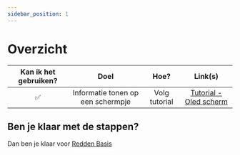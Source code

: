 ```yaml
---
sidebar_position: 1
---
```


# Overzicht

|  Kan ik het gebruiken?   |                    Doel                    |                       Hoe?                       |                                     Link(s)                                      |  
|:------------------------:|:------------------------------------------:|:------------------------------------------------:|:--------------------------------------------------------------------------------:|
|            ✅            | Informatie tonen op een schermpje |                  Volg tutorial                   |         [Tutorial - Oled scherm](/docs/category/tutorial---oled-scherm)         |

## Ben je klaar met de stappen?
Dan ben je klaar voor [Redden Basis](2_redden_basis.md)